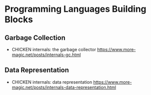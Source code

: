 # Programming Languages Building Blocks

## Garbage Collection

* CHICKEN internals: the garbage collector
  https://www.more-magic.net/posts/internals-gc.html

## Data Representation

* CHICKEN internals: data representation
  https://www.more-magic.net/posts/internals-data-representation.html
